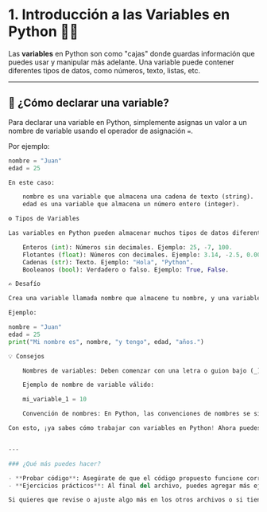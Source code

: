 # 1. Introducción a las Variables en Python 🧑‍💻

Las **variables** en Python son como "cajas" donde guardas información que puedes usar y manipular más adelante. Una variable puede contener diferentes tipos de datos, como números, texto, listas, etc.

---

## 📝 ¿Cómo declarar una variable?

Para declarar una variable en Python, simplemente asignas un valor a un nombre de variable usando el operador de asignación `=`. 

Por ejemplo:
```python
nombre = "Juan"
edad = 25

En este caso:

    nombre es una variable que almacena una cadena de texto (string).
    edad es una variable que almacena un número entero (integer).

⚙️ Tipos de Variables

Las variables en Python pueden almacenar muchos tipos de datos diferentes. Algunos de los más comunes son:

    Enteros (int): Números sin decimales. Ejemplo: 25, -7, 100.
    Flotantes (float): Números con decimales. Ejemplo: 3.14, -2.5, 0.001.
    Cadenas (str): Texto. Ejemplo: "Hola", "Python".
    Booleanos (bool): Verdadero o falso. Ejemplo: True, False.

✍️ Desafío

Crea una variable llamada nombre que almacene tu nombre, y una variable llamada edad que almacene tu edad. Luego, imprime ambas variables en la pantalla con un mensaje.

Ejemplo:

nombre = "Juan"
edad = 25
print("Mi nombre es", nombre, "y tengo", edad, "años.")

💡 Consejos

    Nombres de variables: Deben comenzar con una letra o guion bajo (_) y no pueden contener espacios. Puedes usar letras, números y guiones bajos en el nombre de la variable.

    Ejemplo de nombre de variable válido:

    mi_variable_1 = 10

    Convención de nombres: En Python, las convenciones de nombres se siguen para mejorar la legibilidad del código. Es común usar el estilo snake_case para las variables, como mi_variable.

Con esto, ¡ya sabes cómo trabajar con variables en Python! Ahora puedes empezar a manipular información dentro de tu programa y realizar operaciones simples con los valores que almacenes.


---

### ¿Qué más puedes hacer?

- **Probar código**: Asegúrate de que el código propuesto funcione correctamente. Pide a los estudiantes que modifiquen las variables para practicar.
- **Ejercicios prácticos**: Al final del archivo, puedes agregar más ejercicios para que los estudiantes refuercen lo aprendido.

Si quieres que revise o ajuste algo más en los otros archivos o si tienes alguna otra solicitud, ¡dímelo! 😊


